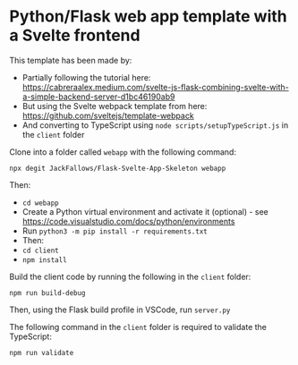 # Python/Flask web app template with a Svelte frontend

This template has been made by:
* Partially following the tutorial here: https://cabreraalex.medium.com/svelte-js-flask-combining-svelte-with-a-simple-backend-server-d1bc46190ab9
* But using the Svelte webpack template from here: https://github.com/sveltejs/template-webpack
* And converting to TypeScript using `node scripts/setupTypeScript.js` in the `client` folder

Clone into a folder called `webapp` with the following command:
```
npx degit JackFallows/Flask-Svelte-App-Skeleton webapp
```
Then:
* `cd webapp`
* Create a Python virtual environment and activate it (optional) - see https://code.visualstudio.com/docs/python/environments
* Run `python3 -m pip install -r requirements.txt`
* Then:
* `cd client`
* `npm install`

Build the client code by running the following in the `client` folder:
```
npm run build-debug
```

Then, using the Flask build profile in VSCode, run `server.py`

The following command in the `client` folder is required to validate the TypeScript:
```
npm run validate
```

